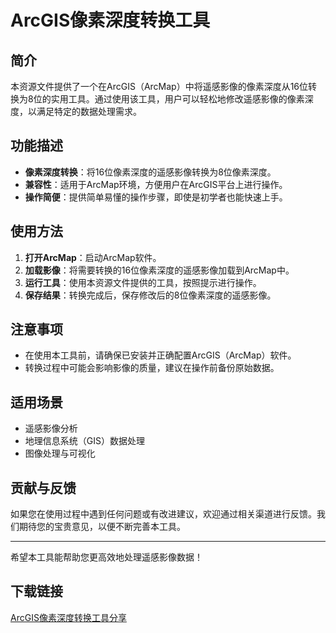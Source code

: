 # ArcGIS像素深度转换工具

## 简介
本资源文件提供了一个在ArcGIS（ArcMap）中将遥感影像的像素深度从16位转换为8位的实用工具。通过使用该工具，用户可以轻松地修改遥感影像的像素深度，以满足特定的数据处理需求。

## 功能描述
- **像素深度转换**：将16位像素深度的遥感影像转换为8位像素深度。
- **兼容性**：适用于ArcMap环境，方便用户在ArcGIS平台上进行操作。
- **操作简便**：提供简单易懂的操作步骤，即使是初学者也能快速上手。

## 使用方法
1. **打开ArcMap**：启动ArcMap软件。
2. **加载影像**：将需要转换的16位像素深度的遥感影像加载到ArcMap中。
3. **运行工具**：使用本资源文件提供的工具，按照提示进行操作。
4. **保存结果**：转换完成后，保存修改后的8位像素深度的遥感影像。

## 注意事项
- 在使用本工具前，请确保已安装并正确配置ArcGIS（ArcMap）软件。
- 转换过程中可能会影响影像的质量，建议在操作前备份原始数据。

## 适用场景
- 遥感影像分析
- 地理信息系统（GIS）数据处理
- 图像处理与可视化

## 贡献与反馈
如果您在使用过程中遇到任何问题或有改进建议，欢迎通过相关渠道进行反馈。我们期待您的宝贵意见，以便不断完善本工具。

---

希望本工具能帮助您更高效地处理遥感影像数据！

## 下载链接

[ArcGIS像素深度转换工具分享](https://pan.quark.cn/s/0452fe0bb66c)